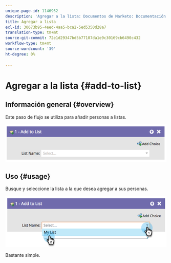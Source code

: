```yaml
---
unique-page-id: 1146952
description: 'Agregar a la lista: Documentos de Marketo: Documentación del producto'
title: Agregar a lista
exl-id: 30673b95-4eed-4aa5-bca2-5ed5350d28a7
translation-type: tm+mt
source-git-commit: 72e1d29347bd5b77107da1e9c30169cb6490c432
workflow-type: tm+mt
source-wordcount: '39'
ht-degree: 0%

---
```


# Agregar a la lista {#add-to-list}

## Información general {#overview}

Este paso de flujo se utiliza para añadir personas a listas.

![](assets/image2014-9-22-10-3a41-3a33.png)

## Uso {#usage}

Busque y seleccione la lista a la que desea agregar a sus personas.

![](assets/image2014-9-22-10-3a41-3a40.png)

Bastante simple.
